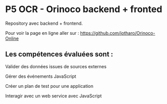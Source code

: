 # P5 OCR - Orinoco backend + fronted 

Repository avec backend + frontend.

Pour voir la page en ligne aller sur : https://github.com/jotharo/Orinoco-Online

## Les compétences évaluées sont :

Valider des données issues de sources externes

Gérer des événements JavaScript

Créer un plan de test pour une application

Interagir avec un web service avec JavaScript





